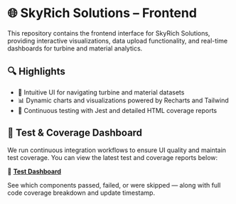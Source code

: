 # 🌐 SkyRich Solutions – Frontend

This repository contains the frontend interface for SkyRich Solutions, providing interactive visualizations, data upload functionality, and real-time dashboards for turbine and material analytics.

## 🔍 Highlights

- 🧭 Intuitive UI for navigating turbine and material datasets
- 📊 Dynamic charts and visualizations powered by Recharts and Tailwind
- 🧪 Continuous testing with Jest and detailed HTML coverage reports

## 🧪 Test & Coverage Dashboard

We run continuous integration workflows to ensure UI quality and maintain test coverage. You can view the latest test and coverage reports below:

📂 [**Test Dashboard**](https://skyrich-solutions.github.io/Frontend/)

See which components passed, failed, or were skipped — along with full code coverage breakdown and update timestamp.
